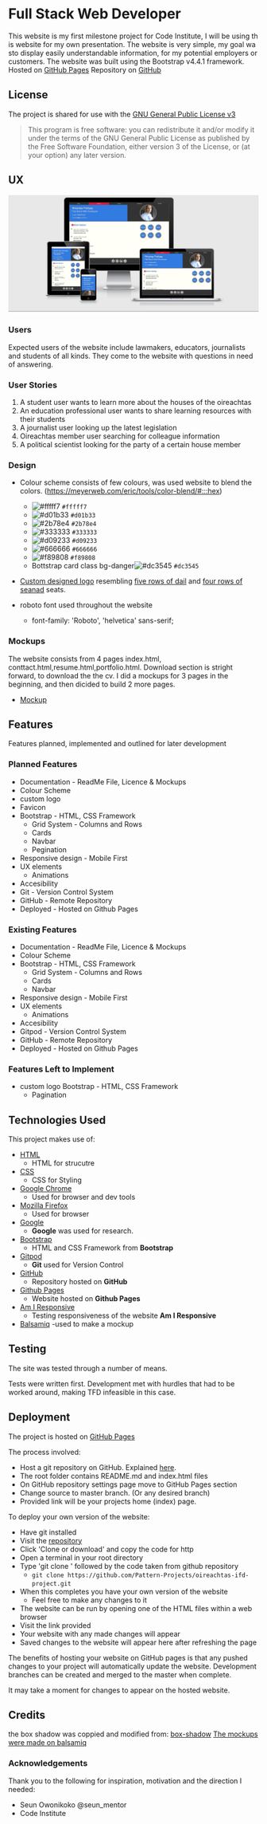 # Full Stack Web Developer 

This website is my first milestone project for Code Institute, I will be using this website for my own presentation. The website is very simple, my goal wasto display easily understandable information, for my potential employers or customers. The website was built using the Bootstrap v4.4.1 framework. 
Hosted on [GitHub Pages](https://rimantascode.github.io/milestone-profile2/)
Repository on [GitHub](https://github.com/rimantascode/milestone-profile2)

## License

The project is shared for use with the [GNU General Public License v3](https://github.com/Pattern-Projects/oireachtas-ifd-project/blob/master/LICENSE)

>   This program is free software: you can redistribute it and/or modify
    it under the terms of the GNU General Public License as published by
    the Free Software Foundation, either version 3 of the License, or
    (at your option) any later version.

## UX

![Responsive Views of Home Page](documentation/responsive.png)

### Users 
Expected users of the website include lawmakers, educators, journalists and students of all kinds. 
They come to the website with questions in need of answering.

### User Stories
1. A student user wants to learn more about the houses of the oireachtas
2. An education professional user wants to share learning resources with their students
3. A journalist user looking up the latest legislation
4. Oireachtas member user searching for colleague information
5. A political scientist looking for the party of a certain house member

### Design

- Colour scheme consists of few colours, was used website to blend the colors.
   (https://meyerweb.com/eric/tools/color-blend/#:::hex)
    - ![#fffff7](https://placehold.it/15/fffff7/000000?text=+) `#fffff7`
    - ![#d01b33](https://placehold.it/15/d01b33/000000?text=+) `#d01b33`
    - ![#2b78e4](https://placehold.it/15/2b78e4/000000?text=+) `#2b78e4`
    - ![#333333](https://placehold.it/15/333333/000000?text=+) `#333333`
    - ![#d09233](https://placehold.it/15/d09233/000000?text=+) `#d09233`
    - ![#666666](https://placehold.it/15/666666/000000?text=+) `#666666`
    - ![#f89808](https://placehold.it/15/f89808/000000?text=+) `#f89808`
    - Bottstrap card class bg-danger![#dc3545](https://placehold.it/15/dc3545/000000?text=+) `#dc3545`
    
    
- [Custom designed logo](documentation/logo.png) resembling [five rows of dail](documentation/rows-dail.jpg) and [four rows of seanad](documentation/rows-seanad.png) seats.
- roboto font used throughout the website
    - font-family: 'Roboto', 'helvetica' sans-serif;

### Mockups
The website consists from 4 pages index.html, conttact.html,resume.html,portfolio.html. Download section is stright forward, to download the the cv. I did a mockups for 3 pages in the beginning, and then dicided to build 2 more pages. 
- [Mockup](documentation/full-stack-web-developer-milestone.pdf)  


## Features

Features planned, implemented and outlined for later development 

### Planned Features
- Documentation - ReadMe File, Licence & Mockups
- Colour Scheme
- custom logo
- Favicon
- Bootstrap - HTML, CSS Framework
    - Grid System - Columns and Rows
    - Cards
    - Navbar
    - Pegination
- Responsive design - Mobile First
- UX elements
    - Animations
- Accesibility
- Git - Version Control System
- GitHub - Remote Repository
- Deployed - Hosted on Github Pages

### Existing Features
- Documentation - ReadMe File, Licence & Mockups
- Colour Scheme
- Bootstrap - HTML, CSS Framework
    - Grid System - Columns and Rows
    - Cards
    - Navbar
- Responsive design - Mobile First
- UX elements
    - Animations
- Accesibility
- Gitpod - Version Control System
- GitHub - Remote Repository
- Deployed - Hosted on Github Pages


### Features Left to Implement
- custom logo
 Bootstrap - HTML, CSS Framework
    - Pagination

## Technologies Used

This project makes use of:
- [HTML](https://developer.mozilla.org/en-US/docs/Web/HTML)
    - HTML for strucutre
- [CSS](https://developer.mozilla.org/en-US/docs/Web/CSS)
    - CSS for Styling
- [Google Chrome](https://www.google.com/chrome/)
    - Used for browser and dev tools
- [Mozilla Firefox](https://www.mozilla.org/en-US/firefox/new)
    - Used for browser
- [Google](https://www.google.com/)
    - **Google** was used for research.
- [Bootstrap](https://getbootstrap.com/)
    - HTML and CSS Framework from **Bootstrap**
- [Gitpod](https://www.gitpod.io/)
    - **Git** used for Version Control
- [GitHub](https://github.com/)
    - Repository hosted on **GitHub**
- [Github Pages](https://rimantascode.github.io/milestone-profile2/)
    - Website hosted on **Github Pages**
- [Am I Responsive](http://ami.responsivedesign.is)
    - Testing responsiveness of the website **Am I Responsive**
- [Balsamiq](https://balsamiq.cloud/)
    -used to make a mockup

## Testing

The site was tested through a number of means.

Tests were written first. Development met with hurdles that had to be worked around, making TFD infeasible in this case.

## Deployment

The project is hosted on [GitHub Pages](https://rimantascode.github.io/milestone-profile2/)

The process involved:
- Host a git repository on GitHub. Explained [here](https://help.github.com/en/articles/create-a-repo).
- The root folder contains README.md and index.html files
- On GitHub repository settings page move to GitHub Pages section
- Change source to master branch. (Or any desired branch)
- Provided link will be your projects home (index) page.
 
To deploy your own version of the website:
- Have git installed
- Visit the [repository](https://rimantascode.github.io/milestone-profile2/)
- Click 'Clone or download' and copy the code for http
- Open a terminal in your root directory
- Type 'git clone ' followed by the code taken from github repository
    - ```git clone https://github.com/Pattern-Projects/oireachtas-ifd-project.git```
- When this completes you have your own version of the website
    - Feel free to make any changes to it
- The website can be run by opening one of the HTML files within a web browser
- Visit the link provided
- Your website with any made changes will appear
- Saved changes to the website will appear here after refreshing the page

The benefits of hosting your website on GitHub pages is that any pushed changes to your project will automatically update the website. Development branches can be created and merged to the master when complete.

It may take a moment for changes to appear on the hosted website.

## Credits
the box shadow was coppied and modified from:
[box-shadow](https://www.w3schools.com/css/css3_shadows.asp)
[The mockups were made on balsamiq](https://balsamiq.cloud/)

### Acknowledgements
Thank you to the following for inspiration, motivation and the direction I needed:

- Seun Owonikoko    @seun_mentor
- Code Institute

